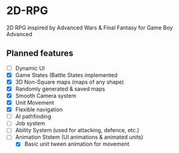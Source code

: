 # 2D-RPG

2D RPG inspired by Advanced Wars &amp; Final Fantasy for Game Boy Advanced

## Planned features

  - [ ] Dynamic UI
  - [x] Game States (Battle States implemented
  - [x] 3D Non-Square maps (maps of any shape)
  - [x] Randomly generated & saved maps
  - [x] Smooth Camera system
  - [x] Unit Movement
  - [x] Flexible navigation
  - [ ] AI pathfinding
  - [ ] Job system
  - [ ] Ability System (used for attacking, defence, etc.)
  - [ ] Animation Ststem (UI animations & animated units)
      - [x] Basic unit tween animation for movement
